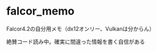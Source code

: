 # falcor_memo

Falcor4.2の自分用メモ（dx12オンリー、Vulkanは分からん）  

絶賛コード読み中。確実に間違った情報を書く自信がある
<!--stackedit_data:
eyJoaXN0b3J5IjpbMTc5NDAxMzI5NSwxODA0MDE4MzUwLDk4MT
QwMTc3M119
-->